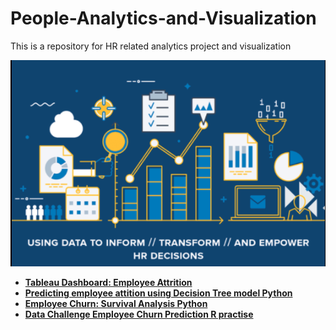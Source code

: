 # People-Analytics-and-Visualization
This is a repository for HR related analytics project and visualization

![](HR_analytics.png)

- [**Tableau Dashboard: Employee Attrition**](https://github.com/zz2641/Tableau-Employee-Attrition)<br>
- [**Predicting employee attition using Decision Tree model Python**](https://github.com/zz2641/Predicting-employee-attition-using-DT-model-and-Survivial-Analysis)
- [**Employee Churn: Survival Analysis Python**]()
- [**Data Challenge Employee Churn Prediction R practise**](https://github.com/zz2641/Data-Challenge-Employee-Retention)<br>


